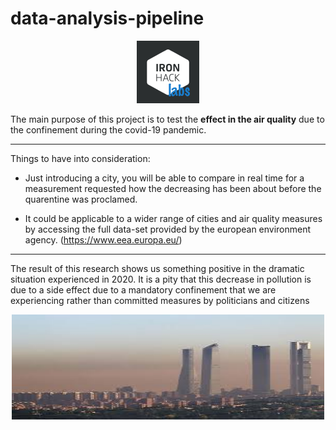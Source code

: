 # data-analysis-pipeline

<p align="center">
  <img width="100" height="100" src=input/labs.png?raw=true "Title">
</p>

The main purpose of this project is to test the **effect in the air quality** due to the confinement during the covid-19 pandemic.

***

Things to have into consideration:

- Just introducing a city, you will be able to compare in real time for a measurement requested how the decreasing has been about before the quarentine was proclamed. 

- It could be applicable to a wider range of cities and air quality measures by accessing the full data-set provided by the european environment agency. (https://www.eea.europa.eu/)

***


The result of this research shows us something positive in the dramatic situation experienced in 2020. It is a pity that this decrease in pollution is due to a side effect due to a mandatory confinement that we are experiencing rather than committed measures by politicians and citizens


<p align="center">
  <img width="500" height="168" src=input/air.jpeg?raw=true "Title">
</p>















